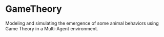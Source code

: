 # GameTheory
Modeling and simulating the emergence of some animal behaviors using Game Theory in a Multi-Agent environment.
